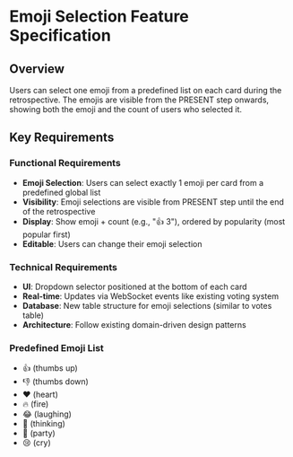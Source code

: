 # Emoji Selection Feature Specification

## Overview
Users can select one emoji from a predefined list on each card during the retrospective. The emojis are visible from the PRESENT step onwards, showing both the emoji and the count of users who selected it.

## Key Requirements

### Functional Requirements
- **Emoji Selection**: Users can select exactly 1 emoji per card from a predefined global list
- **Visibility**: Emoji selections are visible from PRESENT step until the end of the retrospective
- **Display**: Show emoji + count (e.g., "👍 3"), ordered by popularity (most popular first)
- **Editable**: Users can change their emoji selection

### Technical Requirements
- **UI**: Dropdown selector positioned at the bottom of each card
- **Real-time**: Updates via WebSocket events like existing voting system
- **Database**: New table structure for emoji selections (similar to votes table)
- **Architecture**: Follow existing domain-driven design patterns

### Predefined Emoji List
- 👍 (thumbs up)
- 👎 (thumbs down)
- ❤️ (heart)
- 🔥 (fire)
- 😂 (laughing)
- 🤔 (thinking)
- 🎉 (party)
- 😢 (cry)
